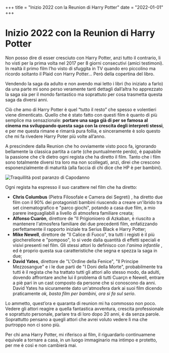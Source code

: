 +++
title = "Inizio 2022 con la Reunion di Harry Potter"
date = "2022-01-01"
+++
# Inizio 2022 con la Reunion di Harry Potter

Non posso dire di esser cresciuto con Harry Potter, anzi tutto il contrario, li ho visti per la prima volta nel 2017 per 8 giorni consecutivi (amici testimoni).
In realtà il primo film l’ho visto di sfuggita in TV quando ero piccolino ma ricordo soltanto il Plaid con Harry Potter… Però della copertina del libro. 

Vendendo la saga da adulto e non avendo mai letto i libri (ho iniziato a farlo) da una parte mi sono perso veramente tanti dettagli  dall’altra ho apprezzato la saga sia per il mondo fantastico ma soprattuto per cosa trasmetta questa saga da diversi anni.

Ciò che amo di Harry Potter è quel “tutto il resto” che spesso e volentieri viene dimenticato. Quello che è stato fatto con questi film è quanto di più semplice ma sensazionale: **portare una saga già di per se famosa al cinema ma sviluppando questa saga con la crescita degli interpreti stessi**, e per me questa rimane e rimarrà pura follia, e sinceramente è solo questo che mi fa rivedere Harry Poter più volte all’anno. 

A prescindere dalla Reunion che ho ovviamente visto poco fa, ignorando bellamente la classica partita a carte (che puntualmente perdo), è papabile la passione che c’è dietro ogni regista che ha diretto il film. Tanto che i film sono totalmente diversi tra loro ma non scollegati, anzi, direi che crescono esponenzialmente di maturità (alla faccia di chi dice che HP è per bambini).

![Traquillità post paranzo di Capodanno](https://res.cloudinary.com/presobene/image/upload/v1641063632/camphoto_1903590565_s0pigq.jpg)

Ogni regista ha espresso il suo carattere nel film che ha diretto:
- **Chris Columbus** (Pietra Filosofale e Camera dei Segreti) , ha diretto due film con il 90% dei protagonisti bambini riuscendo a creare un'ibrido tra set cinematografico e "parco giochi", potando a casa due film, a mio parere ineguagliabili a livello di atmosfera familiare creata;
- **Alfonso Cuaròn**, direttore de "Il Prigionioero di Azkaban, è riuscito a mantenere l'atmosfera familiare dei due precedenti film, enfatizzando perfettamente il rapporto iniziale tra Serius Black e Harry Potter;
- **Mike Newell**, direttore de "Il Calice di Fuoco", tra tutti i registi è il più giocherellone e "pomposo", lo si vede dalla quantità di effetti speciali e visivi presenti nel film. Gli stessi attori lo definisco con *l'anima infantile* , ed è proprio questa sua caratteristiche che segna e spezza la saga in due;
- **David Yates**, direttore de "L'Ordine della Fenice", "Il Principe Mezzosangue" e i le due parti de "I Doni della Morte", probabilmente tra tutti è il regista che ha trattato tutti gli attori allo stesso modo, da adulti, dovendo affrontare anche lui il problema di tutti Cuarçn e Newell, entrare a piè pari in un cast composto da persone che si conoscono da anni. David Yates ha sicuramente dato un'atmosfera dark ai suoi film dicendo praticamente *ok, basta film per bambini, ora si fa sul serio*.

Lo ammetto, quest’ora e quaranta di reunion mi ha commosso non poco. Vedere gli attori reagire a quella fantastica avventura, crescita professionale e soprattuto personale, parlare tra di loro dopo 20 anni, è da senza parole. Soprattutto pensano a quegli attori che avrei voluto vedere lì ma che purtroppo non ci sono più.

Per chi ama Harry Potter, mi riferisco ai film, il riguardarlo continuamene equivale a tornare a casa, in un luogo immaginario ma intimpo e protetto, per me è così e non cambierà mai.


